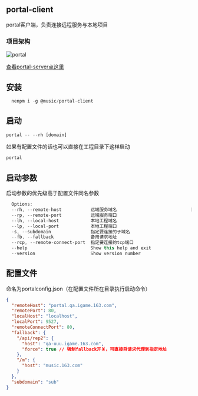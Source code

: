 ## portal-client
portal客户端，负责连接远程服务与本地项目

### 项目架构
![portal](https://p1.music.126.net/IXF1NONMG2HBxEPQma__NQ==/109951163753411807.png)

[查看portal-server点这里](https://g.hz.netease.com/NeteaseMusicUI/portal/server)

## 安装
```js
  nenpm i -g @music/portal-client
```

## 启动
```js
portal -- --rh [domain]
```
如果有配置文件的话也可以直接在工程目录下这样启动
```js
portal
```

## 启动参数

启动参数的优先级高于配置文件同名参数

```js
  Options:
  --rh, --remote-host           远端服务域名                            [required]
  --rp, --remote-port           远端服务端口
  --lh, --local-host            本地工程域名
  --lp, --local-port            本地工程端口
  -s, --subdomain               指定要连接的子域名
  --fb, --fallback              备用请求地址
  --rcp, --remote-connect-port  指定要连接的tcp端口
  --help                        Show this help and exit                [boolean]
  --version                     Show version number                    [boolean]
```

## 配置文件 
命名为portalconfig.json（在配置文件所在目录执行启动命令）
```json
{
  "remoteHost": "portal.qa.igame.163.com",
  "remotePort": 80,
  "localHost": "localhost",
  "localPort": 9527,
  "remoteConnectPort": 80,
  "fallback": {
    "/api/rep2": {
      "host": "qa-uuu.igame.163.com",
      "force": true // 强制fallback开关，可直接将请求代理到指定地址
    },
    "/m": {
      "host": "music.163.com"
    }
  },
  "subdomain": "sub"
}
```
